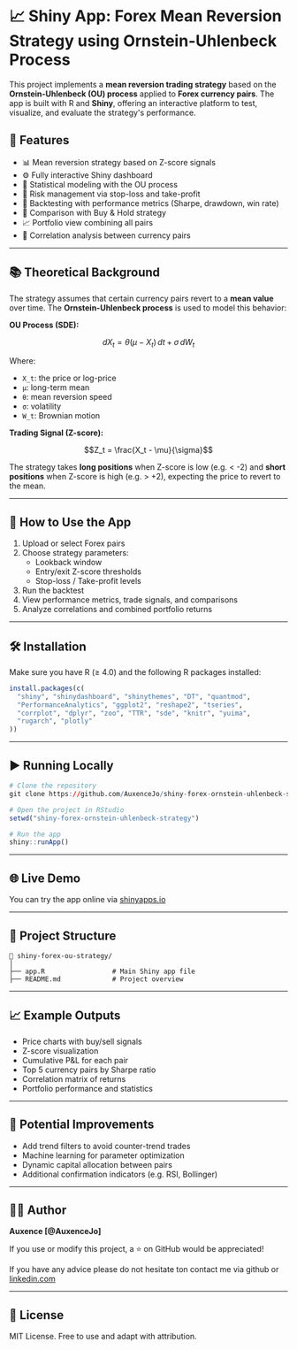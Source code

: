 # 📈 Shiny App: Forex Mean Reversion Strategy using Ornstein-Uhlenbeck Process

This project implements a **mean reversion trading strategy** based on the **Ornstein-Uhlenbeck (OU) process** applied to **Forex currency pairs**. The app is built with R and **Shiny**, offering an interactive platform to test, visualize, and evaluate the strategy's performance.

## 🚀 Features

- 📊 Mean reversion strategy based on Z-score signals  
- ⚙️ Fully interactive Shiny dashboard  
- 🧠 Statistical modeling with the OU process  
- 🛑 Risk management via stop-loss and take-profit  
- 🧮 Backtesting with performance metrics (Sharpe, drawdown, win rate)  
- 🔄 Comparison with Buy & Hold strategy  
- 📈 Portfolio view combining all pairs  
- 🔗 Correlation analysis between currency pairs  

---

## 📚 Theoretical Background

The strategy assumes that certain currency pairs revert to a **mean value** over time. The **Ornstein-Uhlenbeck process** is used to model this behavior:

**OU Process (SDE):**

```math
dX_t = \theta (\mu - X_t) \, dt + \sigma \, dW_t
```

Where:
- `X_t`: the price or log-price
- `μ`: long-term mean
- `θ`: mean reversion speed
- `σ`: volatility
- `W_t`: Brownian motion

**Trading Signal (Z-score):**

```math
Z_t = \frac{X_t - \mu}{\sigma}
```

The strategy takes **long positions** when Z-score is low (e.g. < -2) and **short positions** when Z-score is high (e.g. > +2), expecting the price to revert to the mean.

---

## 🧪 How to Use the App

1. Upload or select Forex pairs  
2. Choose strategy parameters:
   - Lookback window
   - Entry/exit Z-score thresholds
   - Stop-loss / Take-profit levels  
3. Run the backtest  
4. View performance metrics, trade signals, and comparisons  
5. Analyze correlations and combined portfolio returns  

---

## 🛠 Installation

Make sure you have R (≥ 4.0) and the following R packages installed:

```r
install.packages(c(
  "shiny", "shinydashboard", "shinythemes", "DT", "quantmod", 
  "PerformanceAnalytics", "ggplot2", "reshape2", "tseries", 
  "corrplot", "dplyr", "zoo", "TTR", "sde", "knitr", "yuima", 
  "rugarch", "plotly"
))
```

---

## ▶️ Running Locally

```r
# Clone the repository
git clone https://github.com/AuxenceJo/shiny-forex-ornstein-uhlenbeck-strategy.git

# Open the project in RStudio
setwd("shiny-forex-ornstein-uhlenbeck-strategy")

# Run the app
shiny::runApp()
```

---

## 🌐 Live Demo

You can try the app online via [shinyapps.io]([https://your_username.shinyapps.io/your_app_name](https://auxencejo.shinyapps.io/Ornstein_Ulhenbeck_Mean_Reversion_Start/))

---

## 📂 Project Structure

```
📁 shiny-forex-ou-strategy/
│
├── app.R                 # Main Shiny app file
├── README.md             # Project overview
```

---

## 📈 Example Outputs

- Price charts with buy/sell signals  
- Z-score visualization  
- Cumulative P&L for each pair  
- Top 5 currency pairs by Sharpe ratio  
- Correlation matrix of returns  
- Portfolio performance and statistics  

---

## 🧠 Potential Improvements

- Add trend filters to avoid counter-trend trades  
- Machine learning for parameter optimization  
- Dynamic capital allocation between pairs  
- Additional confirmation indicators (e.g. RSI, Bollinger)  

---

## 🧑‍💻 Author

**Auxence [@AuxenceJo]**

If you use or modify this project, a ⭐ on GitHub would be appreciated!

If you have any advice please do not hesitate ton contact me via github or [linkedin.com](https://www.linkedin.com/in/auxence-jovignot/)

---

## 📜 License

MIT License. Free to use and adapt with attribution.
